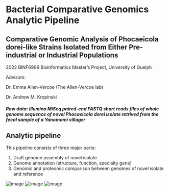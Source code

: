 # Bacterial Comparative Genomics Analytic Pipeline

## Comparative Genomic Analysis of Phocaeicola dorei-like Strains Isolated from Either Pre-industrial or Industrial Populations
2022 BINF6999 Bioinformatics Master’s Project, University of Guelph

Advisors:

Dr. Emma Allen-Vercoe (The Allen-Vercoe lab)

Dr. Andrew M. Kropinski

##### Raw data: Illumina MiSeq paired-end FASTQ short reads files of whole genome sequence of novel Phocaeicola dorei isolate retrived from the fecal sample of a Yanomami villager

## Analytic pipeline
This pipeline consists of three major parts:
1) Draft genome assembly of novel isolate
2) Genome annotation (structure, function, specialty gene)
3) Genomic and proteomic comparison between genomes of novel isolate and reference

![image](https://github.com/SichongX/Comparative-Genomic-Analysis-P.dorei/assets/91145767/c0386f3a-8f97-48dd-9b14-2f771e863a05)
![image](https://github.com/SichongX/Comparative-Genomic-Analysis-P.dorei/assets/91145767/9f063ab0-4e76-4b40-b07d-0cfa5036d25e)
![image](https://github.com/SichongX/Comparative-Genomic-Analysis-P.dorei/assets/91145767/ebb314d6-6483-472b-b2d0-5e32928d4dd2)
